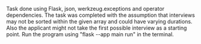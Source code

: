 Task done using Flask, json, werkzeug.exceptions and operator dependencies.
The task was completed with the assumption that interviews may not be sorted within the given array and could have varying durations. Also the applicant might not take the first possible interview as a starting point.
Run the program using "flask --app main run" in the terminal.

